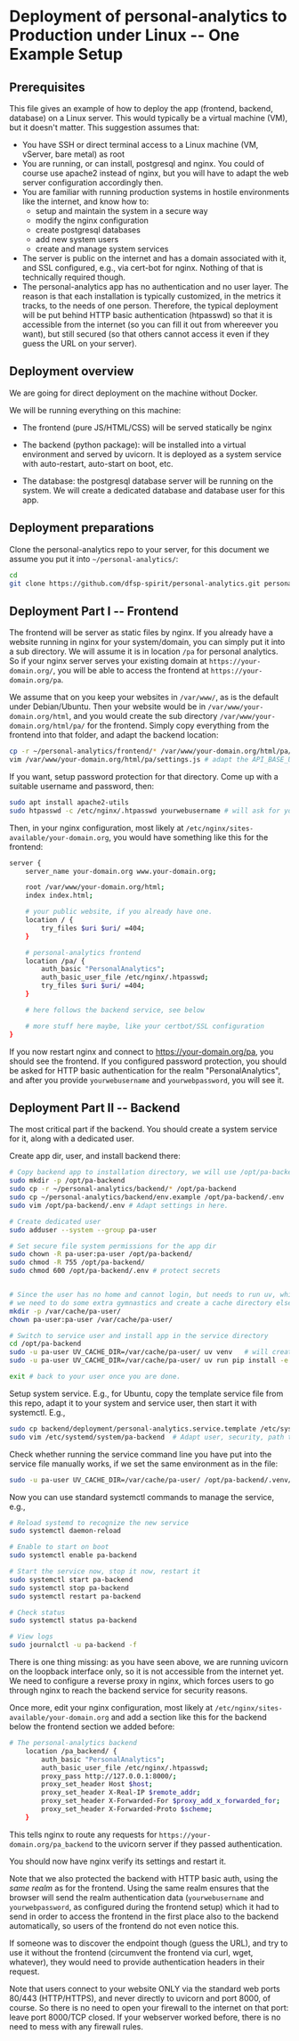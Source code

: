 # Deployment of personal-analytics to Production under Linux -- One Example Setup

## Prerequisites

This file gives an example of how to deploy the app (frontend, backend, database) on a Linux server. This would typically be a virtual machine (VM), but it doesn't matter. This suggestion assumes that:

* You have SSH or direct terminal access to a Linux machine (VM, vServer, bare metal) as root
* You are running, or can install, postgresql and nginx. You could of course use apache2 instead of nginx, but you will have to adapt the web server configuration accordingly then.
* You are familiar with running production systems in hostile environments like the internet, and know how to:
    - setup and maintain the system in a secure way
    - modify the nginx configuration
    - create postgresql databases
    - add new system users
    - create and manage system services
* The server is public on the internet and has a domain associated with it, and SSL configured, e.g., via cert-bot for nginx. Nothing of that is technically required though.
* The personal-analytics app has no authentication and no user layer. The reason is that each installation is typically customized, in the metrics it tracks, to the needs of one person. Therefore, the typical deployment will be put behind HTTP basic authentication (htpasswd) so that it is accessible from the internet (so you can fill it out from whereever you want), but still secured (so that others cannot access it even if they guess the URL on your server).

## Deployment overview

We are going for direct deployment on the machine without Docker.

We will be running everything on this machine:

* The frontend (pure JS/HTML/CSS) will be served statically be nginx

* The backend (python package): will be installed into a virtual environment and served by uvicorn. It is deployed as a system service with auto-restart, auto-start on boot, etc.
* The database: the postgresql database server will be running on the system. We will create a dedicated database and database user for this app.

## Deployment preparations

Clone the personal-analytics repo to your server, for this document we assume you put it into `~/personal-analytics/`:

```sh
cd
git clone https://github.com/dfsp-spirit/personal-analytics.git personal-analytics
```

## Deployment Part I -- Frontend

The frontend will be server as static files by nginx. If you already have a website running in nginx for your system/domain, you can simply put it into a sub directory. We will assume it is in location `/pa` for personal analytics. So if your nginx server serves your existing domain at `https://your-domain.org/`, you will be able to access the frontend at `https://your-domain.org/pa`.

We assume that on you keep your websites in `/var/www/`, as is the default under Debian/Ubuntu. Then your website would be in `/var/www/your-domain.org/html`, and you would create the sub directory `/var/www/your-domain.org/html/pa/` for the frontend. Simply copy everything from the frontend into that folder, and adapt the backend location:

```sh
cp -r ~/personal-analytics/frontend/* /var/www/your-domain.org/html/pa/ # may need to do this as another user or with sudo, depending on who owns /var/www/your-domain.org/html
vim /var/www/your-domain.org/html/pa/settings.js # adapt the API_BASE_URL to your server. We will assume https://your-domain.org/pa_backend in this document.
```

If you want, setup password protection for that directory. Come up with a suitable username and password, then:

```sh
sudo apt install apache2-utils
sudo htpasswd -c /etc/nginx/.htpasswd yourwebusername # will ask for yourwebpassword
```

Then, in your nginx configuration, most likely at `/etc/nginx/sites-available/your-domain.org`, you would have something like this for the frontend:

```sh
server {
    server_name your-domain.org www.your-domain.org;

    root /var/www/your-domain.org/html;
    index index.html;

    # your public website, if you already have one.
    location / {
        try_files $uri $uri/ =404;
    }

    # personal-analytics frontend
    location /pa/ {
        auth_basic "PersonalAnalytics";
        auth_basic_user_file /etc/nginx/.htpasswd;
        try_files $uri $uri/ =404;
    }

    # here follows the backend service, see below

    # more stuff here maybe, like your certbot/SSL configuration
}
```

If you now restart nginx and connect to https://your-domain.org/pa, you should see the frontend. If you configured password protection, you should be asked for HTTP basic authentication for the realm "PersonalAnalytics", and after you provide `yourwebusername` and `yourwebpassword`, you will see it.


## Deployment Part II -- Backend

The most critical part if the backend. You should create a system service for it, along with a dedicated user.

Create app dir, user, and install backend there:

```sh
# Copy backend app to installation directory, we will use /opt/pa-backend/
sudo mkdir -p /opt/pa-backend
sudo cp -r ~/personal-analytics/backend/* /opt/pa-backend
sudo cp ~/personal-analytics/backend/env.example /opt/pa-backend/.env
sudo vim /opt/pa-backend/.env # Adapt settings in here.

# Create dedicated user
sudo adduser --system --group pa-user

# Set secure file system permissions for the app dir
sudo chown -R pa-user:pa-user /opt/pa-backend/
sudo chmod -R 755 /opt/pa-backend/
sudo chmod 600 /opt/pa-backend/.env # protect secrets


# Since the user has no home and cannot login, but needs to run uv, which needs a cache directory (that by default gets created in the user home),
# we need to do some extra gymnastics and create a cache directory elsewhere for the user. The proper place is /var/cache/.
mkdir -p /var/cache/pa-user/
chown pa-user:pa-user /var/cache/pa-user/

# Switch to service user and install app in the service directory
cd /opt/pa-backend
sudo -u pa-user UV_CACHE_DIR=/var/cache/pa-user/ uv venv   # will create a virtual environment at /opt/pa-backend/.venv
sudo -u pa-user UV_CACHE_DIR=/var/cache/pa-user/ uv run pip install -e .   # will install into the .venv

exit # back to your user once you are done.
```

Setup system service. E.g., for Ubuntu, copy the template service file from this repo, adapt it to your system and service user, then start it with systemctl. E.g.,


```sh
sudo cp backend/deployment/personal-analytics.service.template /etc/systemd/system/pa-backend
sudo vim /etc/systemd/system/pa-backend  # Adapt user, security, path to the software and venv you created during installation, etc. Required.
```


Check whether running the service command line you have put into the service file manually works, if we set the same environment as in the file:

```sh
sudo -u pa-user UV_CACHE_DIR=/var/cache/pa-user/ /opt/pa-backend/.venv/bin/uvicorn personal_analytics_backend.api:app --host 127.0.0.1 --port 8000
```

Now you can use standard systemctl commands to manage the service, e.g.,

```sh
# Reload systemd to recognize the new service
sudo systemctl daemon-reload

# Enable to start on boot
sudo systemctl enable pa-backend

# Start the service now, stop it now, restart it
sudo systemctl start pa-backend
sudo systemctl stop pa-backend
sudo systemctl restart pa-backend

# Check status
sudo systemctl status pa-backend

# View logs
sudo journalctl -u pa-backend -f
```

There is one thing missing: as you have seen above, we are running uvicorn on the loopback interface only, so it is not accessible from the internet yet. We need to configure a reverse proxy in nginx, which forces users to go through nginx to reach the backend service for security reasons.

Once more, edit your nginx configuration, most likely at `/etc/nginx/sites-available/your-domain.org` and add a section like this for the backend below the frontend section we added before:

```sh
# The personal-analytics backend
    location /pa_backend/ {
        auth_basic "PersonalAnalytics";
        auth_basic_user_file /etc/nginx/.htpasswd;
        proxy_pass http://127.0.0.1:8000/;
        proxy_set_header Host $host;
        proxy_set_header X-Real-IP $remote_addr;
        proxy_set_header X-Forwarded-For $proxy_add_x_forwarded_for;
        proxy_set_header X-Forwarded-Proto $scheme;
    }
```

This tells nginx to route any requests for `https://your-domain.org/pa_backend` to the uvicorn server if they passed authentication.

You should now have nginx verify its settings and restart it.

Note that we also protected the backend with HTTP basic auth, using the *same realm* as for the frontend. Using the same realm ensures that the browser will send the realm authentication data (`yourwebusername` and `yourwebpassword`, as configured during the frontend setup) which it had to send in order to access the frontend in the first place also to the backend automatically, so users of the frontend do not even notice this.

If someone was to discover the endpoint though (guess the URL), and try to use it without the frontend (circumvent the frontend via curl, wget, whatever), they would need to provide authentication headers in their request.

Note that users connect to your website ONLY via the standard web ports 80/443 (HTTP/HTTPS), and never directly to uvicorn and port 8000, of course. So there is no need to open your firewall to the internet on that port: leave port 8000/TCP closed. If your webserver worked before, there is no need to mess with any firewall rules.

